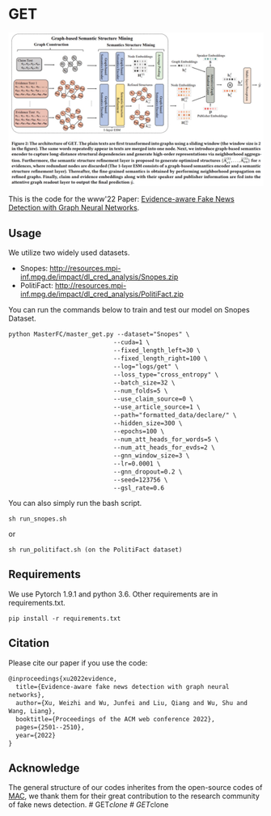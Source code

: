 # GET
<img src="get.png" alt="model" style="zoom: 50%;" />

This is the code for the www'22 Paper: [Evidence-aware Fake News Detection with Graph Neural Networks](https://dl.acm.org/doi/abs/10.1145/3485447.3512122).

## Usage

 We utilize two widely used datasets. 

* Snopes: http://resources.mpi-inf.mpg.de/impact/dl_cred_analysis/Snopes.zip
* PolitiFact: http://resources.mpi-inf.mpg.de/impact/dl_cred_analysis/PolitiFact.zip

You can run the commands below to train and test our model on Snopes Dataset.

```
python MasterFC/master_get.py --dataset="Snopes" \
                             --cuda=1 \
                             --fixed_length_left=30 \
                             --fixed_length_right=100 \
                             --log="logs/get" \
                             --loss_type="cross_entropy" \
                             --batch_size=32 \
                             --num_folds=5 \
                             --use_claim_source=0 \
                             --use_article_source=1 \
                             --path="formatted_data/declare/" \
                             --hidden_size=300 \
                             --epochs=100 \
                             --num_att_heads_for_words=5 \
                             --num_att_heads_for_evds=2 \
                             --gnn_window_size=3 \
                             --lr=0.0001 \
                             --gnn_dropout=0.2 \
                             --seed=123756 \
                             --gsl_rate=0.6
```

You can also simply run the bash script.

```
sh run_snopes.sh
```
or
``` 
sh run_politifact.sh (on the PolitiFact dataset)
```

## Requirements

We use Pytorch 1.9.1 and python 3.6. Other requirements are in requirements.txt.

```
pip install -r requirements.txt
```

## Citation

Please cite our paper if you use the code:

```
@inproceedings{xu2022evidence,
  title={Evidence-aware fake news detection with graph neural networks},
  author={Xu, Weizhi and Wu, Junfei and Liu, Qiang and Wu, Shu and Wang, Liang},
  booktitle={Proceedings of the ACM web conference 2022},
  pages={2501--2510},
  year={2022}
}
```

## Acknowledge

The general structure of our codes inherites from the open-source codes of [MAC](https://github.com/nguyenvo09/EACL2021), we thank them for their great contribution to the research community of fake news detection.
#   G E T _ c l o n e 
 
 #   G E T _ c l o n e 
 
 